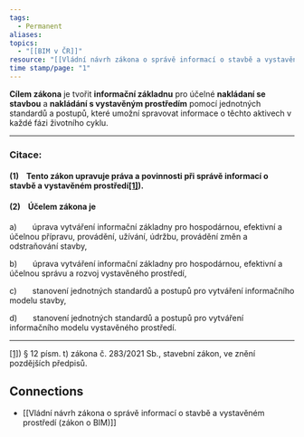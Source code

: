 ```yaml
---
tags:
  - Permanent
aliases: 
topics:
  - "[[BIM v ČR]]"
resource: "[[Vládní návrh zákona o správě informací o stavbě a vystavěném prostředí (zákon o BIM)]]"
time stamp/page: "1"
---
```

**Cílem zákona** je tvořit **informační základnu** pro účelné **nakládaní se stavbou** a **nakládání s vystavěným prostředím** pomocí jednotných standardů a postupů, které umožní spravovat informace o těchto aktivech v každé fázi životního cyklu. 

---
### Citace:
#### (1)    Tento zákon upravuje práva a povinnosti při správě informací o stavbě a vystavěném prostředí[[1]](#_ftn1)).

#### (2)    Účelem zákona je

a)       úprava vytváření informační základny pro hospodárnou, efektivní a účelnou přípravu, provádění, užívání, údržbu, provádění změn a odstraňování stavby,

b)       úprava vytváření informační základny pro hospodárnou, efektivní a účelnou správu a rozvoj vystavěného prostředí,

c)       stanovení jednotných standardů a postupů pro vytváření informačního modelu stavby,

d)       stanovení jednotných standardů a postupů pro vytváření informačního modelu vystavěného prostředí.

  
---

[[1]](#_ftnref1)) § 12 písm. t) zákona č. 283/2021 Sb., stavební zákon, ve znění pozdějších předpisů.

## Connections

- [[Vládní návrh zákona o správě informací o stavbě a vystavěném prostředí (zákon o BIM)]]
